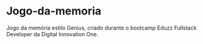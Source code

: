 # Jogo-da-memoria
Jogo da memória estilo Genius, criado durante o bootcamp Eduzz Fullstack Developer da Digital Innovation One. 
